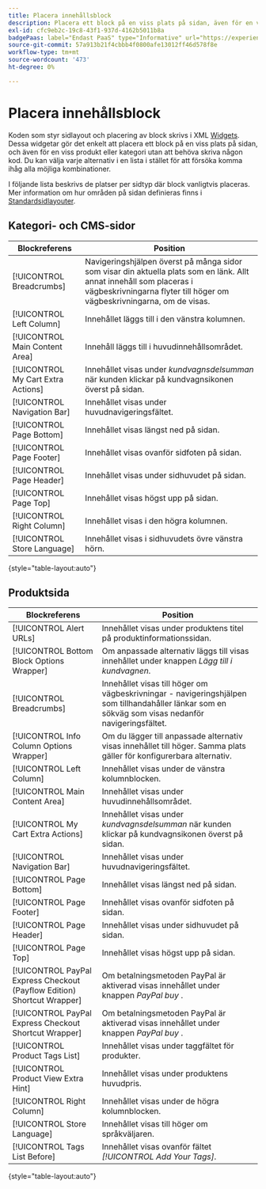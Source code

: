 ```yaml
---
title: Placera innehållsblock
description: Placera ett block på en viss plats på sidan, även för en viss produkt eller kategori, utan att behöva skriva någon kod
exl-id: cfc9eb2c-19c8-43f1-937d-4162b5011b8a
badgePaas: label="Endast PaaS" type="Informative" url="https://experienceleague.adobe.com/en/docs/commerce/user-guides/product-solutions" tooltip="Gäller endast Adobe Commerce i molnprojekt (Adobe-hanterad PaaS-infrastruktur) och lokala projekt."
source-git-commit: 57a913b21f4cbbb4f0800afe13012ff46d578f8e
workflow-type: tm+mt
source-wordcount: '473'
ht-degree: 0%

---
```


# Placera innehållsblock

Koden som styr sidlayout och placering av block skrivs i XML [Widgets](widgets.md). Dessa widgetar gör det enkelt att placera ett block på en viss plats på sidan, och även för en viss produkt eller kategori utan att behöva skriva någon kod. Du kan välja varje alternativ i en lista i stället för att försöka komma ihåg alla möjliga kombinationer.

I följande lista beskrivs de platser per sidtyp där block vanligtvis placeras. Mer information om hur områden på sidan definieras finns i [Standardsidlayouter](page-layout.md#standard-page-layouts).

## Kategori- och CMS-sidor

| Blockreferens | Position |
|----------|-------- |
| [!UICONTROL Breadcrumbs] | Navigeringshjälpen överst på många sidor som visar din aktuella plats som en länk. Allt annat innehåll som placeras i vägbeskrivningarna flyter till höger om vägbeskrivningarna, om de visas. |
| [!UICONTROL Left Column] | Innehållet läggs till i den vänstra kolumnen. |
| [!UICONTROL Main Content Area] | Innehåll läggs till i huvudinnehållsområdet. |
| [!UICONTROL My Cart Extra Actions] | Innehållet visas under _kundvagnsdelsumman_ när kunden klickar på kundvagnsikonen överst på sidan. |
| [!UICONTROL Navigation Bar] | Innehållet visas under huvudnavigeringsfältet. |
| [!UICONTROL Page Bottom] | Innehållet visas längst ned på sidan. |
| [!UICONTROL Page Footer] | Innehållet visas ovanför sidfoten på sidan. |
| [!UICONTROL Page Header] | Innehållet visas under sidhuvudet på sidan. |
| [!UICONTROL Page Top] | Innehållet visas högst upp på sidan. |
| [!UICONTROL Right Column] | Innehållet visas i den högra kolumnen. |
| [!UICONTROL Store Language] | Innehållet visas i sidhuvudets övre vänstra hörn. |

{style="table-layout:auto"}

## Produktsida

| Blockreferens | Position |
|----------|-------- |
| [!UICONTROL Alert URLs] | Innehållet visas under produktens titel på produktinformationssidan. |
| [!UICONTROL Bottom Block Options Wrapper] | Om anpassade alternativ läggs till visas innehållet under knappen _Lägg till i kundvagnen_. |
| [!UICONTROL Breadcrumbs] | Innehållet visas till höger om vägbeskrivningar - navigeringshjälpen som tillhandahåller länkar som en sökväg som visas nedanför navigeringsfältet. |
| [!UICONTROL Info Column Options Wrapper] | Om du lägger till anpassade alternativ visas innehållet till höger. Samma plats gäller för konfigurerbara alternativ. |
| [!UICONTROL Left Column] | Innehållet visas under de vänstra kolumnblocken. |
| [!UICONTROL Main Content Area] | Innehållet visas under huvudinnehållsområdet. |
| [!UICONTROL My Cart Extra Actions] | Innehållet visas under _kundvagnsdelsumman_ när kunden klickar på kundvagnsikonen överst på sidan. |
| [!UICONTROL Navigation Bar] | Innehållet visas under huvudnavigeringsfältet. |
| [!UICONTROL Page Bottom] | Innehållet visas längst ned på sidan. |
| [!UICONTROL Page Footer] | Innehållet visas ovanför sidfoten på sidan. |
| [!UICONTROL Page Header] | Innehållet visas under sidhuvudet på sidan. |
| [!UICONTROL Page Top] | Innehållet visas högst upp på sidan. |
| [!UICONTROL PayPal Express Checkout (Payflow Edition) Shortcut Wrapper] | Om betalningsmetoden PayPal är aktiverad visas innehållet under knappen _PayPal buy_ . |
| [!UICONTROL PayPal Express Checkout Shortcut Wrapper] | Om betalningsmetoden PayPal är aktiverad visas innehållet under knappen _PayPal buy_ . |
| [!UICONTROL Product Tags List] | Innehållet visas under taggfältet för produkter. |
| [!UICONTROL Product View Extra Hint] | Innehållet visas under produktens huvudpris. |
| [!UICONTROL Right Column] | Innehållet visas under de högra kolumnblocken. |
| [!UICONTROL Store Language] | Innehållet visas till höger om språkväljaren. |
| [!UICONTROL Tags List Before] | Innehållet visas ovanför fältet _[!UICONTROL Add Your Tags]_. |

{style="table-layout:auto"}
